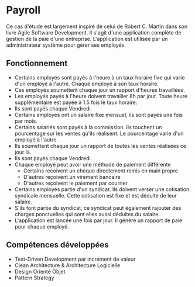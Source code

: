 # Payroll

Ce cas d'étude est largement inspiré de celui de Robert C. Martin dans son livre Agile Software Development.
Il s'agit d'une application complète de gestion de la paie d'une entreprise.
L'application est utilisée par un administrateur système pour gérer ses employés. 

## Fonctionnement

- Certains employés sont payés à l'heure à un taux horaire fixe qui varie d'un employé à l'autre. Chaque employé à son taux horaire.
- Ces employés soumettent chaque jour un rapport d'heures travaillées.
- Les employés payés à l'heure doivent travailler 8h par jour. Toute heure supplémentaire est payée à 1.5 fois le taux horaire.
- Ils sont payés chaque Vendredi.
- Certains employés ont un salaire fixe mensuel, ils sont payés une fois par mois.
- Certains salariés sont payés à la commission. Ils touchent un pourcentage sur les ventes qu'ils réalisent. Le pourcentage varie d'un employé à l'autre.
- Ils soumettent chaque jour un rapport de toutes les ventes réalisées ce jour là.
- Ils sont payés chaque Vendredi.
- Chaque employé peut avoir une méthode de paiement différente
  - Certains recoivent un chèque directement remis en main propre
  - D'autres reçoivent un virement bancaire
  - D'autres reçoivent le paiement par courrier
- Certains employés partie d'un syndicat. Ils doivent verser une cotisation syndicale mensuelle. Cette cotisation est fixe et est déduite de leur salaire.
- S'ils font partie du syndicat, ce syndicat peut également rajouter des charges ponctuelles qui sont elles aussi déduites du salaire.
- L'application est lancée une fois par jour. Il génère un rapport de paie pour chaque employé.

## Compétences développées

- Test-Driven Development par incrément de valeur
- Clean Architecture & Architecture Logicielle
- Design Orienté Objet
- Pattern Strategy